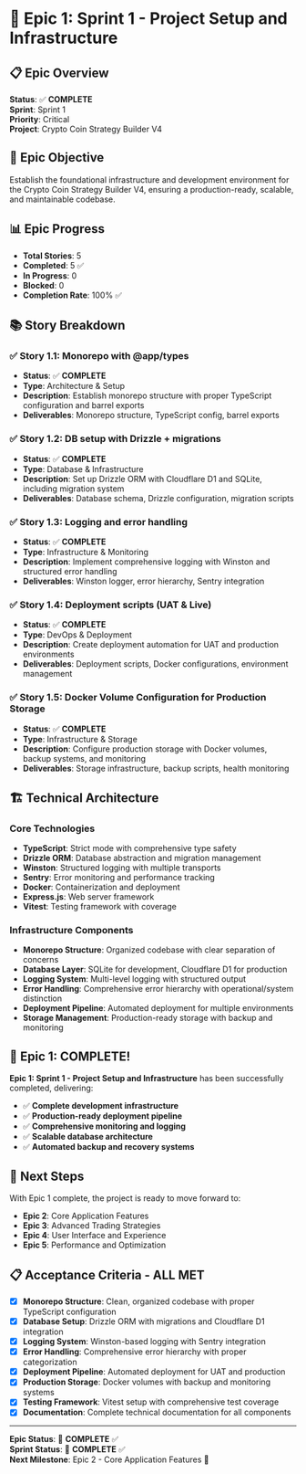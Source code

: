 # 🚀 Epic 1: Sprint 1 - Project Setup and Infrastructure

## 📋 **Epic Overview**
**Status**: ✅ **COMPLETE**  
**Sprint**: Sprint 1  
**Priority**: Critical  
**Project**: Crypto Coin Strategy Builder V4  

## 🎯 **Epic Objective**
Establish the foundational infrastructure and development environment for the Crypto Coin Strategy Builder V4, ensuring a production-ready, scalable, and maintainable codebase.

## 📊 **Epic Progress**
- **Total Stories**: 5
- **Completed**: 5 ✅
- **In Progress**: 0
- **Blocked**: 0
- **Completion Rate**: 100% ✅

## 📚 **Story Breakdown**

### ✅ **Story 1.1: Monorepo with @app/types**
- **Status**: ✅ **COMPLETE**
- **Type**: Architecture & Setup
- **Description**: Establish monorepo structure with proper TypeScript configuration and barrel exports
- **Deliverables**: Monorepo structure, TypeScript config, barrel exports

### ✅ **Story 1.2: DB setup with Drizzle + migrations**
- **Status**: ✅ **COMPLETE**
- **Type**: Database & Infrastructure
- **Description**: Set up Drizzle ORM with Cloudflare D1 and SQLite, including migration system
- **Deliverables**: Database schema, Drizzle configuration, migration scripts

### ✅ **Story 1.3: Logging and error handling**
- **Status**: ✅ **COMPLETE**
- **Type**: Infrastructure & Monitoring
- **Description**: Implement comprehensive logging with Winston and structured error handling
- **Deliverables**: Winston logger, error hierarchy, Sentry integration

### ✅ **Story 1.4: Deployment scripts (UAT & Live)**
- **Status**: ✅ **COMPLETE**
- **Type**: DevOps & Deployment
- **Description**: Create deployment automation for UAT and production environments
- **Deliverables**: Deployment scripts, Docker configurations, environment management

### ✅ **Story 1.5: Docker Volume Configuration for Production Storage**
- **Status**: ✅ **COMPLETE**
- **Type**: Infrastructure & Storage
- **Description**: Configure production storage with Docker volumes, backup systems, and monitoring
- **Deliverables**: Storage infrastructure, backup scripts, health monitoring

## 🏗️ **Technical Architecture**

### **Core Technologies**
- **TypeScript**: Strict mode with comprehensive type safety
- **Drizzle ORM**: Database abstraction and migration management
- **Winston**: Structured logging with multiple transports
- **Sentry**: Error monitoring and performance tracking
- **Docker**: Containerization and deployment
- **Express.js**: Web server framework
- **Vitest**: Testing framework with coverage

### **Infrastructure Components**
- **Monorepo Structure**: Organized codebase with clear separation of concerns
- **Database Layer**: SQLite for development, Cloudflare D1 for production
- **Logging System**: Multi-level logging with structured output
- **Error Handling**: Comprehensive error hierarchy with operational/system distinction
- **Deployment Pipeline**: Automated deployment for multiple environments
- **Storage Management**: Production-ready storage with backup and monitoring

## 🎉 **Epic 1: COMPLETE!**

**Epic 1: Sprint 1 - Project Setup and Infrastructure** has been successfully completed, delivering:

- ✅ **Complete development infrastructure**
- ✅ **Production-ready deployment pipeline**
- ✅ **Comprehensive monitoring and logging**
- ✅ **Scalable database architecture**
- ✅ **Automated backup and recovery systems**

## 🚀 **Next Steps**

With Epic 1 complete, the project is ready to move forward to:

- **Epic 2**: Core Application Features
- **Epic 3**: Advanced Trading Strategies
- **Epic 4**: User Interface and Experience
- **Epic 5**: Performance and Optimization

## 📋 **Acceptance Criteria - ALL MET**

- [x] **Monorepo Structure**: Clean, organized codebase with proper TypeScript configuration
- [x] **Database Setup**: Drizzle ORM with migrations and Cloudflare D1 integration
- [x] **Logging System**: Winston-based logging with Sentry integration
- [x] **Error Handling**: Comprehensive error hierarchy with proper categorization
- [x] **Deployment Pipeline**: Automated deployment for UAT and production
- [x] **Production Storage**: Docker volumes with backup and monitoring systems
- [x] **Testing Framework**: Vitest setup with comprehensive test coverage
- [x] **Documentation**: Complete technical documentation for all components

---

**Epic Status**: 🎯 **COMPLETE** ✅  
**Sprint Status**: 🚀 **COMPLETE** ✅  
**Next Milestone**: Epic 2 - Core Application Features 🎯
